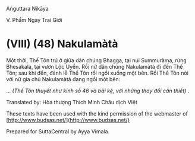 Aṅguttara Nikāya

V. Phẩm Ngày Trai Giới

# (VIII) (48) Nakulamàtà

Một thời, Thế Tôn trú ở giữa dân chúng Bhagga, tại núi Summuràma, rừng Bhesakala, tại vườn Lộc Uyển. Rồi nữ dân chúng Nakulamàtà đi đến Thế Tôn; sau khi đến, đảnh lễ Thế Tôn rồi ngồi xuống một bên. Rồi Thế Tôn nói với nữ gia chủ Nakulamàtà đang ngồi một bên:

... _(Thế Tôn thuyết như kinh số 46 và bài kệ, với những thay đổi cần thiết)_ .

Translated by: Hòa thượng Thích Minh Châu dịch Việt

These texts have been used with the kind permission of the webmaster of [http://www.budsas.net/](http://www.budsas.net/)

Prepared for SuttaCentral by Ayya Vimala.